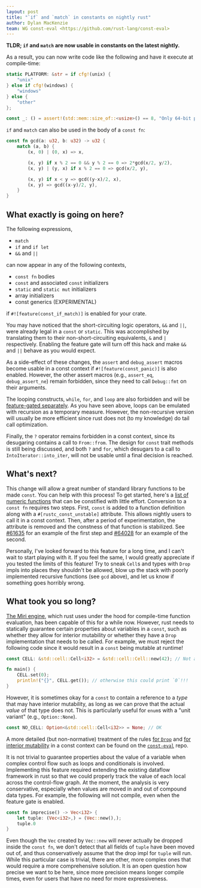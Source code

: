 ```yaml
---
layout: post
title: "`if` and `match` in constants on nightly rust"
author: Dylan MacKenzie
team: WG const-eval <https://github.com/rust-lang/const-eval>
---
```


**TLDR; `if` and `match` are now usable in constants on the latest nightly.**

As a result, you can now write code like the following and have it execute at
compile-time:

```rust
static PLATFORM: &str = if cfg!(unix) {
    "unix"
} else if cfg!(windows) {
    "windows"
} else {
    "other"
};

const _: () = assert!(std::mem::size_of::<usize>() == 8, "Only 64-bit platforms are supported");
```

`if` and `match` can also be used in the body of a `const fn`:

```rust
const fn gcd(a: u32, b: u32) -> u32 {
    match (a, b) {
        (x, 0) | (0, x) => x,

        (x, y) if x % 2 == 0 && y % 2 == 0 => 2*gcd(x/2, y/2),
        (x, y) | (y, x) if x % 2 == 0 => gcd(x/2, y),

        (x, y) if x < y => gcd((y-x)/2, x),
        (x, y) => gcd((x-y)/2, y),
    }
}
```

## What exactly is going on here?

The following expressions,
- `match`
- `if` and `if let`
- `&&` and `||`

can now appear in any of the following contexts,
- `const fn` bodies
- `const` and associated `const` initializers
- `static` and `static mut` initializers
- array initializers
- const generics (EXPERIMENTAL)

if `#![feature(const_if_match)]` is enabled for your crate.

You may have noticed that the short-circuiting logic operators, `&&` and
`||`, were already legal in a `const` or `static`. This was accomplished by
translating them to their non-short-circuiting equivalents, `&` and `|`
respectively. Enabling the feature gate will turn off this hack and make `&&`
and `||` behave as you would expect.

As a side-effect of these changes, the `assert` and `debug_assert` macros
become usable in a const context if `#![feature(const_panic)]` is also
enabled. However, the other assert macros (e.g., `assert_eq`,
`debug_assert_ne`) remain forbidden, since they need to call `Debug::fmt` on
their arguments.

The looping constructs, `while`, `for`, and `loop` are also forbidden and will
be [feature-gated separately][52000]. As you have seen above, loops can be
emulated with recursion as a temporary measure. However, the non-recursive
version will usually be more efficient since rust does not (to my knowledge)
do tail call optimization.

Finally, the `?` operator remains forbidden in a const context, since its
desugaring contains a call to `From::from`. The design for `const` trait
methods is still being discussed, and both `?` and `for`, which desugars to a
call to `IntoIterator::into_iter`, will not be usable until a final decision is
reached.

[52000]: https://github.com/rust-lang/rust/issues/52000

## What's next?

This change will allow a great number of standard library functions to be made
`const`. You can help with this process! To get started, here's a [list of
numeric functions][const-int] that can be constified with little effort.
Conversion to a `const fn` requires two steps. First, `const` is added to a
function definition along with a `#[rustc_const_unstable]` attribute. This
allows nightly users to call it in a const context. Then, after a period of
experimentation, the attribute is removed and the constness of that function is
stabilized. See [#61635] for an example of the first step and [#64028] for an
example of the second.

Personally, I've looked forward to this feature for a long time, and I can't
wait to start playing with it. If you feel the same, I would greatly
appreciate if you tested the limits of this feature! Try to sneak `Cell`s and
types with `Drop` impls into places they shouldn't be allowed, blow up the
stack with poorly implemented recursive functions (see `gcd` above), and let
us know if something goes horribly wrong.

[const-int]: https://github.com/rust-lang/rust/issues/53718
[#61635]: https://github.com/rust-lang/rust/issues/61635
[#64028]: https://github.com/rust-lang/rust/pull/64028

## What took you so long?

[The Miri engine][miri], which rust uses under the hood for compile-time
function evaluation, has been capable of this for a while now. However, rust
needs to statically guarantee certain properties about variables in a `const`,
such as whether they allow for interior mutability or whether they have a
`Drop` implementation that needs to be called. For example, we must reject the
following code since it would result in a `const` being mutable at runtime!

[miri]: https://rust-lang.github.io/rustc-dev-guide/miri.html

```rust
const CELL: &std::cell::Cell<i32> = &std::cell::Cell::new(42); // Not allowed...

fn main() {
    CELL.set(0);
    println!("{}", CELL.get()); // otherwise this could print `0`!!!
}
```

However, it is sometimes okay for a `const` to contain a reference to a *type*
that may have interior mutability, as long as we can prove that the actual
*value* of that type does not. This is particularly useful for `enum`s with a
"unit variant" (e.g., `Option::None`).

```rust
const NO_CELL: Option<&std::cell::Cell<i32>> = None; // OK
```

A more detailed (but non-normative) treatment of the rules [for `Drop`][drop]
and [for interior mutability][interior-mut] in a const context can be found
on the [`const-eval`] repo.

It is not trivial to guarantee properties about the value of a variable when
complex control flow such as loops and conditionals is involved. Implementing
this feature required extending the existing dataflow framework in rust so
that we could properly track the value of each local across the control-flow
graph. At the moment, the analysis is very conservative, especially when values are
moved in and out of compound data types. For example, the following will not
compile, even when the feature gate is enabled.

```rust
const fn imprecise() -> Vec<i32> {
    let tuple: (Vec<i32>,) = (Vec::new(),);
    tuple.0
}
```

Even though the `Vec` created by `Vec::new` will never actually be dropped
inside the `const fn`, we don't detect that all fields of `tuple` have been moved
out of, and thus conservatively assume that the drop impl for `tuple` will run.
While this particular case is trivial, there are other, more complex ones that
would require a more comprehensive solution. It is an open question how precise
we want to be here, since more precision means longer compile times, even for
users that have no need for more expressiveness.

[`const-eval`]: https://github.com/rust-lang/const-eval
[drop]: https://github.com/rust-lang/const-eval/blob/master/static.md#drop
[interior-mut]: https://github.com/rust-lang/const-eval/blob/master/const.md#2-interior-mutability
